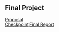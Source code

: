 ## Final Project
[Proposal](https://github.com/spenceryu/15618-final-project/blob/master/reports/proposal.pdf)  
[Checkpoint](https://github.com/spenceryu/15618-final-project/blob/master/reports/checkpoint.pdf)
[Final Report](https://github.com/spenceryu/15618-final-project/blob/master/reports/15618__Final_Project_Report.pdf)

